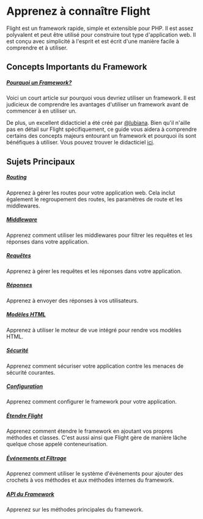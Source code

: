# Apprenez à connaître Flight

Flight est un framework rapide, simple et extensible pour PHP. Il est assez polyvalent et peut être utilisé pour construire tout type d'application web. Il est conçu avec simplicité à l'esprit et est écrit d'une manière facile à comprendre et à utiliser.

## Concepts Importants du Framework

##### [Pourquoi un Framework?](/learn/why-frameworks)

Voici un court article sur pourquoi vous devriez utiliser un framework. Il est judicieux de comprendre les avantages d'utiliser un framework avant de commencer à en utiliser un.

De plus, un excellent didacticiel a été créé par [@lubiana](https://git.php.fail/lubiana). Bien qu'il n'aille pas en détail sur Flight spécifiquement, ce guide vous aidera à comprendre certains des concepts majeurs entourant un framework et pourquoi ils sont bénéfiques à utiliser. Vous pouvez trouver le didacticiel [ici](https://git.php.fail/lubiana/no-framework-tutorial/src/branch/master/README.md).

## Sujets Principaux

##### [Routing](/learn/routing)

Apprenez à gérer les routes pour votre application web. Cela inclut également le regroupement des routes, les paramètres de route et les middlewares.

##### [Middleware](/learn/middleware)

Apprenez comment utiliser les middlewares pour filtrer les requêtes et les réponses dans votre application.

##### [Requêtes](/learn/requests)

Apprenez à gérer les requêtes et les réponses dans votre application.

##### [Réponses](/learn/responses)

Apprenez à envoyer des réponses à vos utilisateurs.

##### [Modèles HTML](/learn/templates)

Apprenez à utiliser le moteur de vue intégré pour rendre vos modèles HTML.

##### [Sécurité](/learn/security)

Apprenez comment sécuriser votre application contre les menaces de sécurité courantes.

##### [Configuration](/learn/configuration)

Apprenez comment configurer le framework pour votre application.

##### [Étendre Flight](/learn/extending)

Apprenez comment étendre le framework en ajoutant vos propres méthodes et classes. C'est aussi ainsi que Flight gère de manière lâche quelque chose appelé conteneurisation.

##### [Événements et Filtrage](/learn/filtering)

Apprenez comment utiliser le système d'événements pour ajouter des crochets à vos méthodes et aux méthodes internes du framework.

##### [API du Framework](/learn/api)

Apprenez sur les méthodes principales du framework.